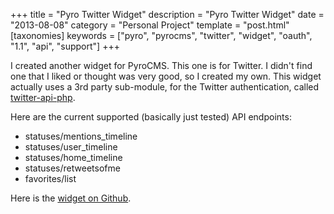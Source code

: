 +++
title = "Pyro Twitter Widget"
description = "Pyro Twitter Widget"
date = "2013-08-08"
category = "Personal Project"
template = "post.html"
[taxonomies]
keywords = ["pyro", "pyrocms", "twitter", "widget", "oauth", "1.1", "api", "support"]
+++

I created another widget for PyroCMS. This one is for Twitter. I didn't find one that I liked or thought was very good, so I created my own. This widget actually uses a 3rd party sub-module, for the Twitter authentication, called [twitter-api-php](https://github.com/J7mbo/twitter-api-php "J7mbo/twitter-api-php").

Here are the current supported (basically just tested) API endpoints:

* statuses/mentions_timeline
* statuses/user_timeline
* statuses/home_timeline
* statuses/retweetsofme
* favorites/list

Here is the [widget on Github](https://github.com/james2doyle/pyro-twitter-widget "james2doyle/pyro-twitter-widget").
